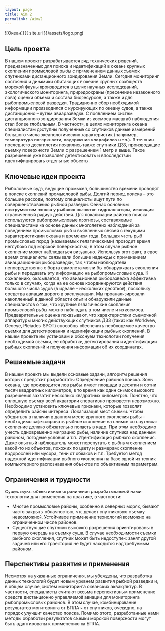 ```yaml
---
layout: page
title: Aim 2
permalink: /aim/2
---
```

![Океан]({{ site.url }}/assets/logo.png)
## Цель проекта
В нашем проекте разрабатывается ряд технических решений, предназначенных для поиска и идентификаций в океане крупных скоплений промысловой рыбы с применением данных съемок спутниками дистанционного зондирования Земли.
Сегодня мониторинг состояния и динамики обитающих в океане крупных сообществ морской фауны производится в целях научных исследований, экологического мониторинга, природоохраны (пресечение незаконного лова) оценки объема и состава биоресурсов, а также и для рыбопромысловой разведки. Традиционно сбор необходимой информации производился с курсирующих по океану судов, а также дистанционно – путем авиаразведки.
С появлением систем дистанционного зондирования Земли из космоса масштаб наблюдения стал более глобальным. В частности, в целях мониторинга океана специалистам доступны полученные со спутников данные измерений большого числа океанологических характеристик (например, температура поверхности, содержание хлорофилла и т.п.).
В течении последнего десятилетия появились также спутники ДЗЗ, производящие съемку поверхности Земли с разрешением 1 метр и выше. Такое разрешение уже позволяет детектировать и впоследствии идентифицировать отдельные объекты.

## Ключевые идеи проекта
Рыболовные суда, ведущие промысел, большинство времени проводят в поиске скоплений промысловой рыбы. Долгий период поиска – это большие расходы, поэтому специалисты ищут пути по совершенствованию рыбной разведки.
Сейчас основным инструментом поиска у рыбаков являются гидролокаторы, имеющие ограниченный радиус действия. Для локализации районов поиска используются рыбопромысловые прогнозы, составляемые специалистами на основе данных многолетних наблюдений за поведением промысловых рыб и выявленных связей с текущими характеристиками океана и временем года.
Большая часть рыб промысловых пород  (называемых пелагическими) проводит время неглубоко под морской поверхностью; в этом случае рыбное скопление может наблюдаться визуально. Используя этот факт, в свое время специалисты связывали большие надежды с применением авиациационной рыборазведки, так, чтобы наблюдатели непосредственно с борта самолета могли бы обнаруживать скопления рыбы и передавать эту информацию на рыбопромысловые суда. К сожалению, оказывается, что авиационная рыборазведка эффективна только в случаях, когда на ее основе координируются действия большого числа судов (в идеале – нескольких десятков), поскольку средства авиации дорого в эксплуатации.
Мы проанализировали накопленный в данной области опыт и обнаружили данные специалистов о том, что крупные пелагические скопления промысловой рыбы можно наблюдать в том числе и из космоса. Предварительные оценка показывают, что характеристики съемочной аппаратуры многих действующих спутников ДЗЗ (таких как Worldvew, Geoeye, Pleiades, SPOT) способны обеспечить необходимое качество съемки для детектирования и идентификации рыбных скоплений.
В нашем проекте мы установим и обоснуем технологии получения необходимой съемки, ее обработки, детектирования и идентификации рыбных скоплений  и получения информации об их координатах.

## Решаемые задачи
В нашем проекте мы выдели основные задачи, алгоритм решения которых предстоит разработать:
Определение районов поиска. Зоны океана, где производится лов рыбы, имеет площади в десятки и сотни тысяч квадратных километров, в то время как один снимок высокого разрешения захватит несколько квадратных километров. Понятно, что сплошную съемку всей акватории оперативно произвести невозможно. Необходимо установить ключевые признаки, которые позволят определить районы интереса.
Локализация мест съемки. Чтобы убедиться в наличии в данном месте крупного скопления рыбы – необходимо зафиксировать рыбное скопление на снимке со спутника: скопление должно обязательно попасть в кадр. При этом необходимо учесть одновременно  миграцию рыбы, наличие спутника над данным районом, погодные условия и т.п.
Идентификация рыбного скопления. Даже опытный наблюдатель может перепутать с рыбным скоплением какой-то из объектов, похожих по цвету и размерам: скопление водорослей или мусора, тени от облаков и т.п. Требуется метод надежной идентификации рыбного скопления на базе одной из техник компьютерного распознавания объектов по объективным параметрам.

## Ограничения и трудности
Существуют объективные ограничения разрабатываемой нами технологии для применения на практике, в частности:
- Многие промысловые районы, особенно в северных морях, бывают часто закрыты облачностью, что делает спутниковую съемку невозможной. Устойчивое применение технологий возможно на  ограниченном числе районов.
- Существующие спутники высокого разрешения ориентированы в первую очередь на съемку суши. В случае необходимости съемки рыбного скопления, спутник  может быть недоступен: занят другой задачей или его  траектория не будет находится над требуемым районом.

## Перспективы развития и применения
Несмотря на указанные ограничения, мы убеждены, что разработка данных технологий будет новым уровнем развития рыбной разведки и, в общем случае, систем мониторинга океанских аквакультур.
В частности, специалисты считают весьма перспективным применение средств дистанционно управляемой авиации для мониторинга рыбопромысловых районов. В этом случае, комбинирование результатов мониторинга от БПЛА и от спутников, очевидно, на порядок улучшит качество поиска. Помимо этого, разработанные нами методы обработки результатов съемки морской поверхности могут быть адаптированы к применению на БПЛА.
